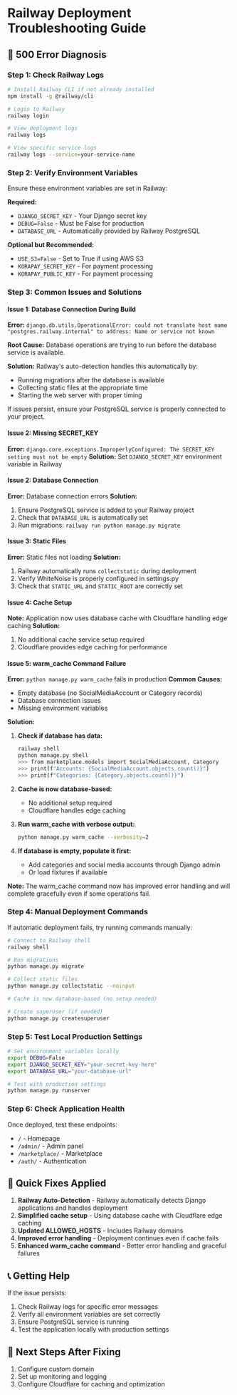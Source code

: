 # Railway Deployment Troubleshooting Guide

## 🚨 500 Error Diagnosis

### Step 1: Check Railway Logs
```bash
# Install Railway CLI if not already installed
npm install -g @railway/cli

# Login to Railway
railway login

# View deployment logs
railway logs

# View specific service logs
railway logs --service=your-service-name
```

### Step 2: Verify Environment Variables
Ensure these environment variables are set in Railway:

**Required:**
- `DJANGO_SECRET_KEY` - Your Django secret key
- `DEBUG=False` - Must be False for production
- `DATABASE_URL` - Automatically provided by Railway PostgreSQL

**Optional but Recommended:**
- `USE_S3=False` - Set to True if using AWS S3
- `KORAPAY_SECRET_KEY` - For payment processing
- `KORAPAY_PUBLIC_KEY` - For payment processing

### Step 3: Common Issues and Solutions

#### Issue 1: Database Connection During Build
**Error:** `django.db.utils.OperationalError: could not translate host name "postgres.railway.internal" to address: Name or service not known`

**Root Cause:** Database operations are trying to run before the database service is available.

**Solution:** Railway's auto-detection handles this automatically by:
- Running migrations after the database is available
- Collecting static files at the appropriate time
- Starting the web server with proper timing

If issues persist, ensure your PostgreSQL service is properly connected to your project.

#### Issue 2: Missing SECRET_KEY
**Error:** `django.core.exceptions.ImproperlyConfigured: The SECRET_KEY setting must not be empty`
**Solution:** Set `DJANGO_SECRET_KEY` environment variable in Railway

#### Issue 2: Database Connection
**Error:** Database connection errors
**Solution:** 
1. Ensure PostgreSQL service is added to your Railway project
2. Check that `DATABASE_URL` is automatically set
3. Run migrations: `railway run python manage.py migrate`

#### Issue 3: Static Files
**Error:** Static files not loading
**Solution:**
1. Railway automatically runs `collectstatic` during deployment
2. Verify WhiteNoise is properly configured in settings.py
3. Check that `STATIC_URL` and `STATIC_ROOT` are correctly set

#### Issue 4: Cache Setup
**Note:** Application now uses database cache with Cloudflare handling edge caching
**Solution:**
1. No additional cache service setup required
2. Cloudflare provides edge caching for performance

#### Issue 5: warm_cache Command Failure
**Error:** `python manage.py warm_cache` fails in production
**Common Causes:**
- Empty database (no SocialMediaAccount or Category records)
- Database connection issues
- Missing environment variables

**Solution:**
1. **Check if database has data:**
   ```bash
   railway shell
   python manage.py shell
   >>> from marketplace.models import SocialMediaAccount, Category
   >>> print(f"Accounts: {SocialMediaAccount.objects.count()}")
   >>> print(f"Categories: {Category.objects.count()}")
   ```

2. **Cache is now database-based:**
   - No additional setup required
   - Cloudflare handles edge caching

3. **Run warm_cache with verbose output:**
   ```bash
   python manage.py warm_cache --verbosity=2
   ```

4. **If database is empty, populate it first:**
   - Add categories and social media accounts through Django admin
   - Or load fixtures if available

**Note:** The warm_cache command now has improved error handling and will complete gracefully even if some operations fail.

### Step 4: Manual Deployment Commands
If automatic deployment fails, try running commands manually:

```bash
# Connect to Railway shell
railway shell

# Run migrations
python manage.py migrate

# Collect static files
python manage.py collectstatic --noinput

# Cache is now database-based (no setup needed)

# Create superuser (if needed)
python manage.py createsuperuser
```

### Step 5: Test Local Production Settings
```bash
# Set environment variables locally
export DEBUG=False
export DJANGO_SECRET_KEY="your-secret-key-here"
export DATABASE_URL="your-database-url"

# Test with production settings
python manage.py runserver
```

### Step 6: Check Application Health
Once deployed, test these endpoints:
- `/` - Homepage
- `/admin/` - Admin panel
- `/marketplace/` - Marketplace
- `/auth/` - Authentication

## 🔧 Quick Fixes Applied

1. **Railway Auto-Detection** - Railway automatically detects Django applications and handles deployment
2. **Simplified cache setup** - Using database cache with Cloudflare edge caching
3. **Updated ALLOWED_HOSTS** - Includes Railway domains
4. **Improved error handling** - Deployment continues even if cache fails
5. **Enhanced warm_cache command** - Better error handling and graceful failures

## 📞 Getting Help

If the issue persists:
1. Check Railway logs for specific error messages
2. Verify all environment variables are set correctly
3. Ensure PostgreSQL service is running
4. Test the application locally with production settings

## 🚀 Next Steps After Fixing

1. Configure custom domain
2. Set up monitoring and logging
3. Configure Cloudflare for caching and optimization